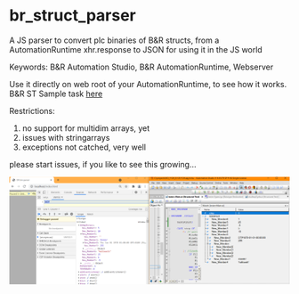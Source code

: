 # br_struct_parser
A JS parser to convert plc binaries of B&R structs, from a AutomationRuntime xhr.response to JSON for using it in the JS world

Keywords: B&R Automation Studio, B&R AutomationRuntime, Webserver

Use it directly on web root of your AutomationRuntime, to see how it works.
B&R ST Sample task [here](https://github.com/TiloKar/br_struct_parser/tree/master/a51/BR_sample_task)

Restrictions:
1. no support for multidim arrays, yet
2. issues with stringarrays
3. exceptions not catched, very well

please start issues, if you like to see this growing...

![alt a screenshot](https://github.com/TiloKar/br_struct_parser/blob/master/a51/screenshot_AS_and_Chrome.png "AutomationRuntime and BrowserWorld" )
